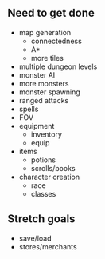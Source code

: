 ## Need to get done

 * map generation
   * connectedness
   * A*
   * more tiles
 * multiple dungeon levels
 * monster AI
 * more monsters
 * monster spawning
 * ranged attacks
 * spells
 * FOV
 * equipment
   * inventory
   * equip
 * items
   * potions
   * scrolls/books
 * character creation
   * race
   * classes

## Stretch goals

 * save/load
 * stores/merchants
